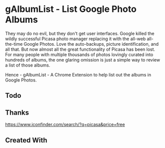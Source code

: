 
# gAlbumList - List Google Photo Albums

They may do no evil, but they don't get user interfaces. Google killed the wildly successful Picasa photo manager replacing it with the all-web all-the-time Google Photos. Love the auto-backups, picture identification, and all that. But now almost all the great functionality of Picasa has been lost. For many people with multiple thousands of photos lovingly curated into hundreds of albums, the one glaring omission is just a simple way to review a list of those albums.

Hence - gAlbumList - A Chrome Extension to help list out the albums in Google Photos.





## Todo



## Thanks

https://www.iconfinder.com/search/?q=picasa&price=free

## Created With


